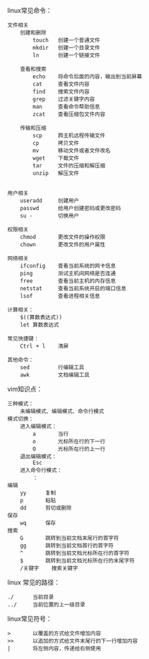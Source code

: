 linux常见命令：

	文件相关
		创建和删除
			touch	创建一个普通文件
			mkdir	创建一个目录文件
			ln		创建一个链接文件
		
		查看和搜索
			echo 	将命令后面的内容，输出到当前屏幕
			cat		查看文件内容
			find	搜索文件内容
			grep	过滤关键字内容
			man		查看命令帮助信息
			zcat	查看压缩包文件内容
		
		传输和压缩
			scp		跨主机远程传输文件
			cp		拷贝文件
			mv		移动文件或者文件改名
			wget	下载文件
			tar		文件的压缩和解压缩
			unzip	解压文件
		
			
	用户相关
		useradd		创建用户
		passwd		给用户创建密码或更改密码
		su -		切换用户
		
	权限相关
		chmod		更改文件的操作权限
		chown		更改文件的用户属性
	
	网络相关
		ifconfig	查看当前系统的网卡信息
		ping		测试主机间网络是否连通
		free		查看当前主机的内存信息
		netstat 	查看当前系统开启的端口信息
		lsof		查看进程相关信息
		
	计算相关：
		$((算数表达式))
		let 算数表达式
		
	常见快捷键：
		Ctrl + l	清屏
		
	其他命令：
		sed			行编辑工具
		awk			文档编辑工具
		


vim知识点：

	三种模式：
		未编辑模式、编辑模式、命令行模式
	模式切换：
		进入编辑模式：
			a		当行
			o		光标所在行的下一行
			O		光标所在行的上一行
		退出编辑模式：
			Esc
		进入命令行模式：
			：
	编辑
		yy		复制
		p		粘贴
		dd		剪切或删除
	保存
		wq		保存
	搜索
		G		跳转到当前文档末尾行的首字符
		gg		跳转到当前文档首行的首字符
		^		跳转到当前文档光标所在行的首字符
		$		跳转到当前文档光标所在行的末尾字符
		/关键字	搜索关键字
	
		
linux 常见的路径：

	./		当前目录
	../		当前位置的上一级目录
	
linux常见符号：

	>		以覆盖的方式给文件增加内容
	>>		以追加的方式给文件末尾行的下一行增加内容
	|		将左侧内容，传递给右侧使用

